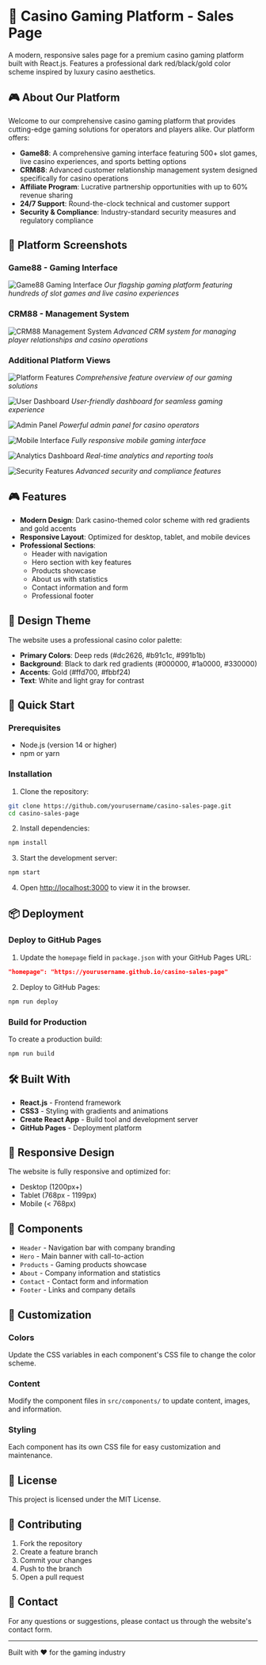 # 🎰 Casino Gaming Platform - Sales Page

A modern, responsive sales page for a premium casino gaming platform built with React.js. Features a professional dark red/black/gold color scheme inspired by luxury casino aesthetics.

## 🎮 About Our Platform

Welcome to our comprehensive casino gaming platform that provides cutting-edge gaming solutions for operators and players alike. Our platform offers:

- **Game88**: A comprehensive gaming interface featuring 500+ slot games, live casino experiences, and sports betting options
- **CRM88**: Advanced customer relationship management system designed specifically for casino operations
- **Affiliate Program**: Lucrative partnership opportunities with up to 60% revenue sharing
- **24/7 Support**: Round-the-clock technical and customer support
- **Security & Compliance**: Industry-standard security measures and regulatory compliance

## 📸 Platform Screenshots

### Game88 - Gaming Interface
![Game88 Gaming Interface](./public/image1.png)
*Our flagship gaming platform featuring hundreds of slot games and live casino experiences*

### CRM88 - Management System
![CRM88 Management System](./public/image2.png)
*Advanced CRM system for managing player relationships and casino operations*

### Additional Platform Views
![Platform Features](./public/image3.png)
*Comprehensive feature overview of our gaming solutions*

![User Dashboard](./public/image4.png)
*User-friendly dashboard for seamless gaming experience*

![Admin Panel](./public/image5.png)
*Powerful admin panel for casino operators*

![Mobile Interface](./public/image6.png)
*Fully responsive mobile gaming interface*

![Analytics Dashboard](./public/image7.png)
*Real-time analytics and reporting tools*

![Security Features](./public/image8.png)
*Advanced security and compliance features*

## 🎮 Features

- **Modern Design**: Dark casino-themed color scheme with red gradients and gold accents
- **Responsive Layout**: Optimized for desktop, tablet, and mobile devices
- **Professional Sections**:
  - Header with navigation
  - Hero section with key features
  - Products showcase
  - About us with statistics
  - Contact information and form
  - Professional footer

## 🎨 Design Theme

The website uses a professional casino color palette:
- **Primary Colors**: Deep reds (#dc2626, #b91c1c, #991b1b)
- **Background**: Black to dark red gradients (#000000, #1a0000, #330000)
- **Accents**: Gold (#ffd700, #fbbf24)
- **Text**: White and light gray for contrast

## 🚀 Quick Start

### Prerequisites
- Node.js (version 14 or higher)
- npm or yarn

### Installation

1. Clone the repository:
```bash
git clone https://github.com/yourusername/casino-sales-page.git
cd casino-sales-page
```

2. Install dependencies:
```bash
npm install
```

3. Start the development server:
```bash
npm start
```

4. Open [http://localhost:3000](http://localhost:3000) to view it in the browser.

## 📦 Deployment

### Deploy to GitHub Pages

1. Update the `homepage` field in `package.json` with your GitHub Pages URL:
```json
"homepage": "https://yourusername.github.io/casino-sales-page"
```

2. Deploy to GitHub Pages:
```bash
npm run deploy
```

### Build for Production

To create a production build:
```bash
npm run build
```

## 🛠️ Built With

- **React.js** - Frontend framework
- **CSS3** - Styling with gradients and animations
- **Create React App** - Build tool and development server
- **GitHub Pages** - Deployment platform

## 📱 Responsive Design

The website is fully responsive and optimized for:
- Desktop (1200px+)
- Tablet (768px - 1199px)
- Mobile (< 768px)

## 🎯 Components

- `Header` - Navigation bar with company branding
- `Hero` - Main banner with call-to-action
- `Products` - Gaming products showcase
- `About` - Company information and statistics
- `Contact` - Contact form and information
- `Footer` - Links and company details

## 🎨 Customization

### Colors
Update the CSS variables in each component's CSS file to change the color scheme.

### Content
Modify the component files in `src/components/` to update content, images, and information.

### Styling
Each component has its own CSS file for easy customization and maintenance.

## 📄 License

This project is licensed under the MIT License.

## 🤝 Contributing

1. Fork the repository
2. Create a feature branch
3. Commit your changes
4. Push to the branch
5. Open a pull request

## 📧 Contact

For any questions or suggestions, please contact us through the website's contact form.

---

Built with ❤️ for the gaming industry